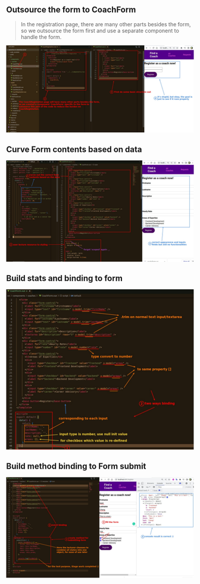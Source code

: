 ## **Outsource the form to CoachForm**

> In the registration page, there are many other parts besides the form, so we outsource the form first and use a separate component to handle the form.

![Alt outsource to form component from register comp](pic/01.jpg)

## **Curve Form contents based on data**

![Alt curve form based on data](pic/02.jpg)

## **Build stats and binding to form**

![Alt build states and two ways binding](pic/03.jpg)

## **Build method binding to Form submit**

![Alt methods, event binding and test](pic/04.jpg)
